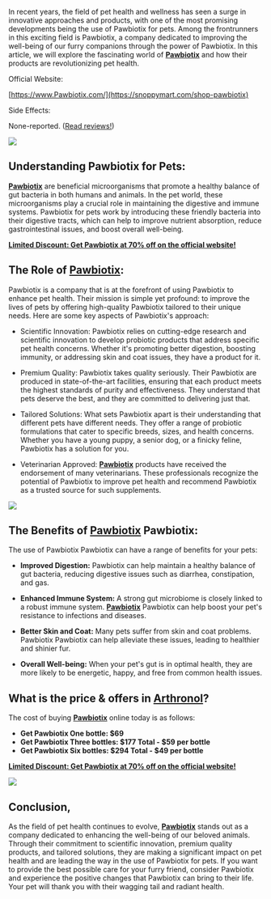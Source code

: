 In recent years, the field of pet health and wellness has seen a surge in innovative approaches and products, with one of the most promising developments being the use of Pawbiotix for pets. Among the frontrunners in this exciting field is Pawbiotix, a company dedicated to improving the well-being of our furry companions through the power of Pawbiotix. In this article, we will explore the fascinating world of **[Pawbiotix](https://snoppymart.com/shop-pawbiotix)** and how their products are revolutionizing pet health.

Official Website:

[https://www.Pawbiotix.com/](https://snoppymart.com/shop-pawbiotix)

Side Effects:

None-reported. ([Read reviews!](https://snoppymart.com/shop-pawbiotix))

[![](https://blogger.googleusercontent.com/img/b/R29vZ2xl/AVvXsEha3qbdxzdA3tr6QybqqoadUopJ8XwQVHEoE9pzHOebN32s0CAIkyrPNG1_KoYeBRd-Evuk4gBgw-ds-yrPG0g2yeoFyppxaSh4pvKj1x2hZc3fMX8Iv8QOyJiJ0hOlLarMG1FE1x1kWfBhzJe9wARVhIh6b2Shz2OifsFQFxfKUofvURFO6ZyczRVrUcQ/w560-h640/tsl-main.png)](https://snoppymart.com/shop-pawbiotix)

Understanding Pawbiotix for Pets:
---------------------------------

**[Pawbiotix](https://www.facebook.com/people/Pawbiotix/61553491250402/)** are beneficial microorganisms that promote a healthy balance of gut bacteria in both humans and animals. In the pet world, these microorganisms play a crucial role in maintaining the digestive and immune systems. Pawbiotix for pets work by introducing these friendly bacteria into their digestive tracts, which can help to improve nutrient absorption, reduce gastrointestinal issues, and boost overall well-being.

**[Limited Discount: Get Pawbiotix at 70% off on the official website!](https://snoppymart.com/shop-pawbiotix)**

The Role of [Pawbiotix](https://snoppymart.com/shop-pawbiotix):
---------------------------------------------------------------

Pawbiotix is a company that is at the forefront of using Pawbiotix to enhance pet health. Their mission is simple yet profound: to improve the lives of pets by offering high-quality Pawbiotix tailored to their unique needs. Here are some key aspects of Pawbiotix's approach:

*   Scientific Innovation: Pawbiotix relies on cutting-edge research and scientific innovation to develop probiotic products that address specific pet health concerns. Whether it's promoting better digestion, boosting immunity, or addressing skin and coat issues, they have a product for it.

*   Premium Quality: Pawbiotix takes quality seriously. Their Pawbiotix are produced in state-of-the-art facilities, ensuring that each product meets the highest standards of purity and effectiveness. They understand that pets deserve the best, and they are committed to delivering just that.

*   Tailored Solutions: What sets Pawbiotix apart is their understanding that different pets have different needs. They offer a range of probiotic formulations that cater to specific breeds, sizes, and health concerns. Whether you have a young puppy, a senior dog, or a finicky feline, Pawbiotix has a solution for you.

*   Veterinarian Approved: **[Pawbiotix](https://snoppymart.com/shop-pawbiotix)** products have received the endorsement of many veterinarians. These professionals recognize the potential of Pawbiotix to improve pet health and recommend Pawbiotix as a trusted source for such supplements.

[![](https://blogger.googleusercontent.com/img/b/R29vZ2xl/AVvXsEhu1JvRITY4EgXYUwjK-ju0LwoAu6N5W43g2OzFTaRVZ1ov9_jHWOx_tEuny38V4NTJ9ySCgZ0gkCkEHEzBaii0_r2NvbNEH2Y-OIXI_H5ExaIipSMuIPcnqDM8SbJ8JPGDE0VOhevYtVkgzrIOHg4Q4Oi_9fJKZdSPuyKGsqYzmYHVnPLllIBwv5axp4w/w640-h236/Screenshot%20(935).png)](https://snoppymart.com/shop-pawbiotix)

The Benefits of [Pawbiotix](https://snoppymart.com/shop-pawbiotix) Pawbiotix:
-----------------------------------------------------------------------------

The use of Pawbiotix Pawbiotix can have a range of benefits for your pets:

*   **Improved Digestion:** Pawbiotix can help maintain a healthy balance of gut bacteria, reducing digestive issues such as diarrhea, constipation, and gas.

*   **Enhanced Immune System:** A strong gut microbiome is closely linked to a robust immune system. **[Pawbiotix](https://snoppymart.com/shop-pawbiotix)** Pawbiotix can help boost your pet's resistance to infections and diseases.

*   **Better Skin and Coat:** Many pets suffer from skin and coat problems. Pawbiotix Pawbiotix can help alleviate these issues, leading to healthier and shinier fur.

*   **Overall Well-being:** When your pet's gut is in optimal health, they are more likely to be energetic, happy, and free from common health issues.

**What is the price & offers in [Arthronol](https://snoppymart.com/shop-pawbiotix)?**
-------------------------------------------------------------------------------------

The cost of buying **[Pawbiotix](https://snoppymart.com/shop-pawbiotix)** online today is as follows:

*   **Get Pawbiotix One bottle: $69**
*   **Get Pawbiotix Three bottles: $177 Total - $59 per bottle**
*   **Get Pawbiotix Six bottles: $294 Total - $49 per bottle**

**[Limited Discount: Get Pawbiotix at 70% off on the official website!](https://snoppymart.com/shop-pawbiotix)**

**[![](https://blogger.googleusercontent.com/img/b/R29vZ2xl/AVvXsEiY44QG2lX2BC1l8y9-XOI6PpB14m02qzxSoN5QZVnJAmN9MEvIHKIs7TN47y1XRuL7mKblpJN_nLng11rphDA5AqFGAwdy7-r6O0UM1OtYIzG9iqvVxxQdOMvncCJflQC7XVgJNaV9yrafVFE5UOTfkTuKWL7G1N33SkEAYgxhqK1nbuw31CRTgEKthlI/w640-h422/Screenshot%20(937).png)](https://snoppymart.com/shop-pawbiotix)**

Conclusion,
-----------

As the field of pet health continues to evolve, **[Pawbiotix](https://snoppymart.com/shop-pawbiotix)** stands out as a company dedicated to enhancing the well-being of our beloved animals. Through their commitment to scientific innovation, premium quality products, and tailored solutions, they are making a significant impact on pet health and are leading the way in the use of Pawbiotix for pets. If you want to provide the best possible care for your furry friend, consider Pawbiotix and experience the positive changes that Pawbiotix can bring to their life. Your pet will thank you with their wagging tail and radiant health.
